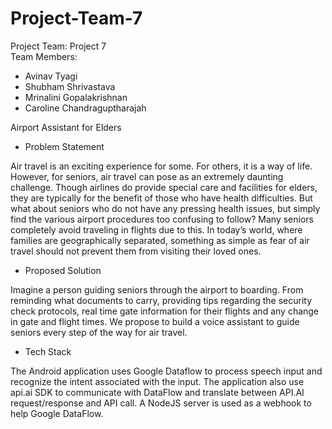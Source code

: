 # Project-Team-7

Project Team: Project 7  
Team Members:    
* Avinav Tyagi  
* Shubham Shrivastava    
* Mrinalini Gopalakrishnan  
* Caroline Chandraguptharajah   

Airport Assistant for Elders  

 - Problem Statement
 
Air travel is an exciting experience for some. For others, it is a way of life. However, for seniors, air travel can pose as an extremely daunting challenge. Though airlines do provide special care and facilities for elders, they are typically for the benefit of those who have health difficulties. But what about seniors who do not have any pressing health issues, but simply find the various airport procedures too confusing to follow? Many seniors completely avoid traveling in flights due to this. In today’s world, where families are geographically separated, something as simple as fear of air travel should not prevent them from visiting their loved ones. 

 - Proposed Solution
 
Imagine a person guiding seniors through the airport to boarding. From reminding what documents to carry, providing tips regarding the security check protocols, real time gate information for their flights and any change in gate and flight times. We propose to build a voice assistant to guide seniors every step of the way for air travel.  

 - Tech Stack
 
The Android application uses Google Dataflow to process speech input and recognize the intent associated with the input.
The application also use api.ai SDK to communicate with DataFlow and translate between API.AI request/response and API call.
A NodeJS server is used as a webhook to help Google DataFlow.
